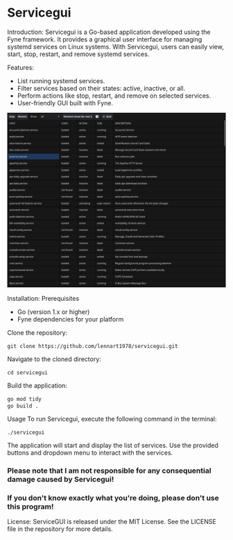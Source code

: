 # Servicegui

Introduction:
Servicegui is a Go-based application developed using the Fyne framework. It provides a graphical user interface for managing systemd services on Linux systems. With Servicegui, users can easily view, start, stop, restart, and remove systemd services.

Features:
- List running systemd services.
- Filter services based on their states: active, inactive, or all.
- Perform actions like stop, restart, and remove on selected services.
- User-friendly GUI built with Fyne.
<p align="center"><img src="Screenshot2.png" alt="Screenshot"></p>

Installation:
Prerequisites
- Go (version 1.x or higher)
- Fyne dependencies for your platform

Clone the repository:
```
git clone https://github.com/lennart1978/servicegui.git
```
Navigate to the cloned directory:
```
cd servicegui
```
Build the application:
```
go mod tidy
go build .
```
Usage
To run Servicegui, execute the following command in the terminal:
```
./servicegui
```
The application will start and display the list of services. Use the provided buttons and dropdown menu to interact with the services.
### Please note that I am not responsible for any consequential damage caused by Servicegui!
### If you don't know exactly what you're doing, please don't use this program!

License:
ServiceGUI is released under the MIT License. See the LICENSE file in the repository for more details.



